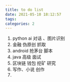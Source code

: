 ```yaml
---
title: to do list 
date: 2021-05-10 18:12:57
tags:
categories: 2
---
```


1. python ai  对话 、图片识别
2. 金融 伪原创  抓取
3. android 抢茅台 脚本
4. java 高级  面试
5. 区块链 钱包 挖矿 研究
6. 写作、小说 创作
7. 